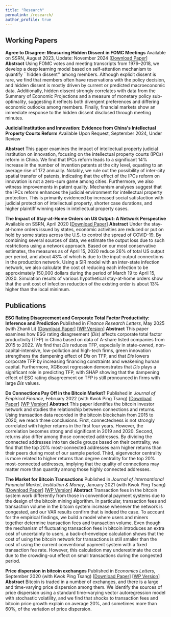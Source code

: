 ```yaml
---
title: "Research"
permalink: /research/
author_profile: true
---
```


## Working Papers
**Agree to Disagree: Measuring Hidden Dissent in FOMC Meetings**
Available on SSRN, August 2023, Update: November 2024
[[Download Paper](https://ssrn.com/abstract=4546049)]
**Abstract** Using FOMC votes and meeting transcripts from 1976–2018, we develop a deep learning model based on self-attention mechanism to quantify ``hidden dissent'' among members. Although explicit dissent is rare, we find that members often have reservations with the policy decision, and hidden dissent is mostly driven by current or predicted macroeconomic data. Additionally, hidden dissent strongly correlates with data from the Summary of Economic Projections and a measure of monetary policy sub-optimality, suggesting it reflects both divergent preferences and differing economic outlooks among members. Finally, financial markets show an immediate response to the hidden dissent disclosed through meeting minutes.

**Judicial Institution and Innovation: Evidence from China's Intellectual Property Courts Reform**
Available Upon Request, September 2024, Under Review

**Abstract** This paper examines the impact of intellectual property judicial institution on innovation, focusing on the intellectual property courts (IPCs) reform in China. We find that IPCs reform leads to a significant 14% increase in the number of invention patents at the city level, equating to an average rise of 172 annually. Notably, we rule out the possibility of inter-city spatial transfer of patents, indicating that the effect of the IPCs reform on innovation is not a zero-sum game among cities. Furthermore, we also witness improvements in patent quality. Mechanism analyses suggest that the IPCs reform enhances the judicial environment for intellectual property protection. This is primarily evidenced by increased social satisfaction with judicial protection of intellectual property, shorter case durations, and higher plaintiff winning rates in intellectual property cases.

**The Impact of Stay-at-Home Orders on US Output: A Network Perspective**
Available on SSRN, April 2020
[[Download Paper](https://ssrn.com/abstract=3571866)]
**Abstract** Under the stay-at-home orders issued by states, economic activities are reduced or put on hold by some states across the U.S. to control the spread of COVID-19. By combining several sources of data, we estimate the output loss due to such restrictions using a network approach. Based on our most conservative estimates, the measures as of April 15, 2020 reduce 26% of total US output per period, and about 43% of which is due to the input-output connections in the production network. Using a SIR model with an inter-state infection network, we also calculate the cost of reducing each infection to be approximately 150,000 dollars during the period of March 19 to April 15, 2020. Simulation results of various hypothetical stay-at-home orders show that the unit cost of infection reduction of the existing order is about 13% higher than the local minimum.

## Publications

**ESG Rating Disagreement and Corporate Total Factor Productivity: Inference and Prediction**
Published in *Finance Research Letters*, May 2025 (with Zhanli Li)
[[Download Paper](https://doi.org/10.1016/j.frl.2025.107127)] [[WP Version](https://ssrn.com/abstract=4936528)]
**Abstract** This paper examines how ESG rating disagreement (*Dis*) affects corporate total factor productivity (TFP) in China based on data of A-share listed companies from 2015 to 2022. We find that *Dis* reduces TFP, especially in state-owned, non-capital-intensive, low-pollution and high-tech firms, green innovation strengthens the dampening effect of *Dis* on TFP, and that *Dis* lowers corporate TFP by increasing financing constraints and weakening human capital. Furthermore, XGBoost regression demonstrates that *Dis* plays a significant role in predicting TFP, with SHAP showing that the dampening effect of ESG rating disagreement on TFP is still pronounced in firms with large *Dis* values.

**Do Connections Pay Off in the Bitcoin Market?**
Published in *Journal of Empirical Finance*, February 2022 (with Kwok Ping Tsang)
[[Download Paper](https://doi.org/10.1016/j.jempfin.2022.02.001)] [[WP Version](https://ssrn.com/abstract=3803959)]
**Abstract** This paper identifies the bitcoin investor network and studies the relationship between connections and returns. Using transaction data recorded in the bitcoin blockchain from 2015 to 2020, we reach three conclusions. First, connectedness is not strongly correlated with higher returns in the first four years. However, the correlation becomes strong and significant in 2019 and 2020. Second, returns also differ among those connected addresses. By dividing the connected addresses into ten decile groups based on their centrality, we find that the top 20% most-connected addresses earn higher returns than their peers during most of our sample period. Third, eigenvector centrality is more related to higher returns than degree centrality for the top 20% most-connected addresses, implying that the quality of connections may matter more than quantity among those highly connected addresses.

**The Market for Bitcoin Transactions**
Published in *Journal of Internantional Financial Market, Institution & Money*, January 2021 (with Kwok Ping Tsang)
[[Download Paper](https://doi.org/10.1016/j.intfin.2021.101282)] [[WP Version](https://ssrn.com/abstract=3554458)]
**Abstract** Transaction fees in the bitcoin system work differently from those in conventional payment systems due to the design of the bitcoin mining algorithm. In particular, transaction fees and transaction volume in the bitcoin system increase whenever the network is congested, and our VAR results confirm that is indeed the case. To account for the empirical findings, we build a model where users and miners together determine transaction fees and transaction volume. Even though the mechanism of fluctuating transaction fees in bitcoin introduces an extra cost of uncertainty to users, a back-of-envelope calculation shows that the cost of using the bitcoin network for transactions is still smaller than the cost of using the current conventional payment system with a fixed transaction fee rate. However, this calculation may underestimate the cost due to the crowding-out effect on small transactions during the congested period.

**Price dispersion in bitcoin exchanges**
Published in *Economics Letters*, September 2020 (with Kwok Ping Tsang)
[[Download Paper](https://doi.org/10.1016/j.econlet.2020.109379)] [[WP Version](https://ssrn.com/abstract=3590831)]
**Abstract** Bitcoin is traded in a number of exchanges, and there is a large and time-varying price dispersion among them. We identify the sources of price dispersion using a standard time-varying vector autoregression model with stochastic volatility, and we find that shocks to transaction fees and bitcoin price growth explain on average 20%, and sometimes more than 60%, of the variation of price dispersion.